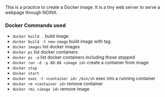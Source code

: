 This is a practice to create a Docker image.
It is a tiny web server to serve a webpage through NGINX. 

### Docker Commands used
* ``docker build .`` build image
* ``docker build -t new-image`` build image with tag
* ``docker images`` list docker images
* ``docker ps`` list docker containers
* ``docker ps -a`` list docker containers including those stopped
* ``docker run -d -p 80:80 <image id>`` create a container from image
* ``docker stop``
* ``docker start``
* ``docker exec -t <container id> /bin/sh`` exec into a running container
* ``docker rm <container id>`` remove container
* ``docker rmi <image id>`` remove image
